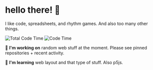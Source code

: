# hello there! 👋
I like code, spreadsheets, and rhythm games. And also too many other things.

![Total Code Time](https://img.shields.io/endpoint?url=https://readme-stats.12beesinatrenchcoat.vercel.app/api/wakatime.all-time.js) ![Code Time](https://img.shields.io/endpoint?style=flat-square&url=https://codetime-api.datreks.com/badge/2254?logoColor=white%26project=%26recentMS=604800000%26showProject=false)

:telescope: **I'm working on** random web stuff at the moment. Please see pinned repositories + recent activity.

:seedling: **I'm learning** web layout and that type of stuff. Also p5js.
